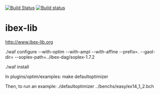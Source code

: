 [![Build Status](https://travis-ci.org/ibex-team/ibex-lib.svg?branch=master)](https://travis-ci.org/ibex-team/ibex-lib)
[![Build status](https://ci.appveyor.com/api/projects/status/9w1wxhvymsohs4gr/branch/master?svg=true)](https://ci.appveyor.com/project/Jordan08/ibex-lib-q0c47/branch/master)

ibex-lib
========

http://www.ibex-lib.org

./waf configure --with-optim  --with-ampl --with-affine --prefix=. --gaol-dir=  --soplex-path=../ibex-dag/soplex-1.7.2

./waf install

In plugins/optim/examples:
make defaultoptimizer

Then, to run an example:
./defaultoptimizer ../benchs/easy/ex14_1_2.bch
